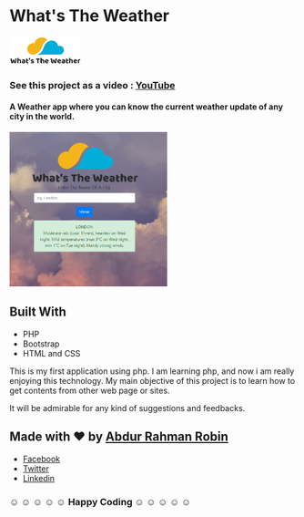# What's The Weather 
<img src="final_logo.png" width="25%" height="25%"/>

### See this project as a video : [YouTube](https://youtu.be/kal627o08jI)

#### A Weather app where you can know the current weather update of any city in the world. 

<img src="image1.PNG" width="55%" height="45%"/>

## Built With
- PHP
- Bootstrap
- HTML and CSS

This is my first application using php. I am learning php, and now i am really enjoying this technology. My main objective of this 
project is to learn how to get contents from other web page or sites. 

It will be admirable for any kind of suggestions and feedbacks.

## Made with :heart: by [Abdur Rahman Robin](https://github.com/robin3317)
- [Facebook](https://facebook.com/robin4java)
- [Twitter](https://twitter.com/robin4java)
- [Linkedin](https://www.linkedin.com/in/robin4java/)

### :relaxed:  :relaxed:  :relaxed:  :relaxed:  :relaxed: Happy Coding :relaxed:  :relaxed:  :relaxed:  :relaxed:  :relaxed:
